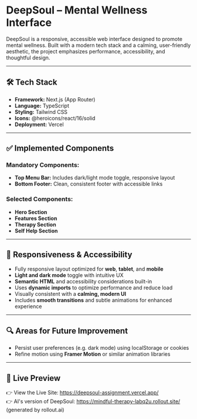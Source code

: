 # DeepSoul – Mental Wellness Interface

DeepSoul is a responsive, accessible web interface designed to promote mental wellness. Built with a modern tech stack and a calming, user-friendly aesthetic, the project emphasizes performance, accessibility, and thoughtful design.

---

## 🛠 Tech Stack

- **Framework:** Next.js (App Router)
- **Language:** TypeScript
- **Styling:** Tailwind CSS
- **Icons:** @heroicons/react/16/solid
- **Deployment:** Vercel

---

## ✅ Implemented Components

### Mandatory Components:

- **Top Menu Bar:** Includes dark/light mode toggle, responsive layout
- **Bottom Footer:** Clean, consistent footer with accessible links

### Selected Components:

- **Hero Section**
- **Features Section**
- **Therapy Section**
- **Self Help Section**

---

## 📱 Responsiveness & Accessibility

- Fully responsive layout optimized for **web**, **tablet**, and **mobile**
- **Light and dark mode** toggle with intuitive UX
- **Semantic HTML** and accessibility considerations built-in
- Uses **dynamic imports** to optimize performance and reduce load
- Visually consistent with a **calming, modern UI**
- Includes **smooth transitions** and subtle animations for enhanced experience

---

## 🔍 Areas for Future Improvement

- Persist user preferences (e.g. dark mode) using localStorage or cookies
- Refine motion using **Framer Motion** or similar animation libraries

---

## 🔗 Live Preview

👉 View the Live Site: https://deepsoul-assignment.vercel.app/ <br />
👉 AI's version of DeepSoul: https://mindful-therapy-labq2u.rollout.site/ (generated by rollout.ai)
